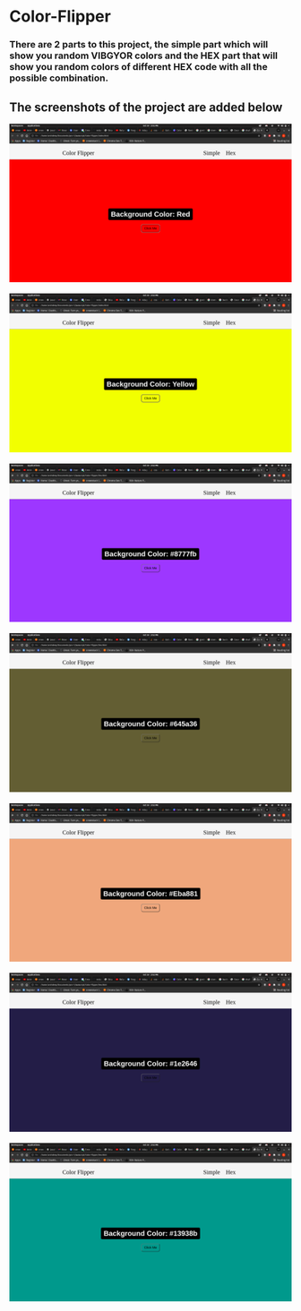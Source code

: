 # Color-Flipper

### There are 2 parts to this project, the simple part which will show you random VIBGYOR colors and the HEX part that will show you random colors of different HEX code with all the possible combination.

## The screenshots of the project are added below 

<img src="./images/ss1.png">

<br>

<br>

<img src="./images/ss2.png">

<br>

<br>

<img src="./images/ss3.png">

<br>

<br>

<img src="./images/ss4.png">

<br>

<br>

<img src="./images/ss5.png">

<br>

<br>

<img src="./images/ss6.png">

<br>

<br>

<img src="./images/ss7.png">

<br>

<br>
